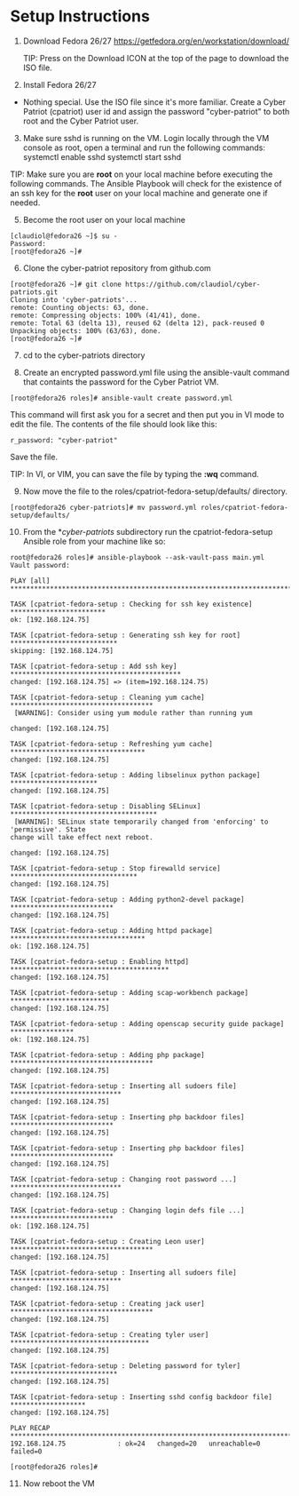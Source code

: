 # Setup Instructions

1. Download Fedora 26/27
https://getfedora.org/en/workstation/download/

    TIP: Press on the Download ICON at the top of the page to download the ISO file.

2. Install Fedora 26/27
  - Nothing special.  Use the ISO file since it's more familiar. Create a Cyber Patriot (cpatriot) user id and assign the password "cyber-patriot" to both root and the Cyber Patriot user.

3. Make sure sshd is running on the VM. Login locally through the VM console as root, open a terminal and run the following commands:
   systemctl enable sshd
   systemctl start sshd

TIP: Make sure you are **root** on your local machine before executing the following commands.  The Ansible Playbook will check for the existence of an ssh key for the **root** user on your local machine and generate one if needed.

5. Become the root user on your local machine
````
[claudiol@fedora26 ~]$ su - 
Password: 
[root@fedora26 ~]# 
````

6. Clone the cyber-patriot repository from github.com
````
[root@fedora26 ~]# git clone https://github.com/claudiol/cyber-patriots.git
Cloning into 'cyber-patriots'...
remote: Counting objects: 63, done.
remote: Compressing objects: 100% (41/41), done.
remote: Total 63 (delta 13), reused 62 (delta 12), pack-reused 0
Unpacking objects: 100% (63/63), done.
[root@fedora26 ~]# 
````

7. cd to the cyber-patriots directory

8. Create an encrypted password.yml file using the ansible-vault command that containts the password for the Cyber Patriot VM. 
````
[root@fedora26 roles]# ansible-vault create password.yml
````

This command will first ask you for a secret and then put you in VI mode to edit the file. The contents of the file should look like this:
````
r_password: "cyber-patriot"
````

Save the file. 

TIP: In VI, or VIM, you can save the file by typing the **:wq** command.

9. Now move the file to the roles/cpatriot-fedora-setup/defaults/ directory.
```
[root@fedora26 cyber-patriots]# mv password.yml roles/cpatriot-fedora-setup/defaults/
```

10. From the **cyber-patriots* subdirectory run the  cpatriot-fedora-setup Ansible role from your machine like so:

````
root@fedora26 roles]# ansible-playbook --ask-vault-pass main.yml 
Vault password: 

PLAY [all] ***************************************************************************

TASK [cpatriot-fedora-setup : Checking for ssh key existence] ************************
ok: [192.168.124.75]

TASK [cpatriot-fedora-setup : Generating ssh key for root] ***************************
skipping: [192.168.124.75]

TASK [cpatriot-fedora-setup : Add ssh key] *******************************************
changed: [192.168.124.75] => (item=192.168.124.75)

TASK [cpatriot-fedora-setup : Cleaning yum cache] ************************************
 [WARNING]: Consider using yum module rather than running yum

changed: [192.168.124.75]

TASK [cpatriot-fedora-setup : Refreshing yum cache] **********************************
changed: [192.168.124.75]

TASK [cpatriot-fedora-setup : Adding libselinux python package] **********************
changed: [192.168.124.75]

TASK [cpatriot-fedora-setup : Disabling SELinux] *************************************
 [WARNING]: SELinux state temporarily changed from 'enforcing' to 'permissive'. State
change will take effect next reboot.

changed: [192.168.124.75]

TASK [cpatriot-fedora-setup : Stop firewalld service] ********************************
changed: [192.168.124.75]

TASK [cpatriot-fedora-setup : Adding python2-devel package] **************************
changed: [192.168.124.75]

TASK [cpatriot-fedora-setup : Adding httpd package] **********************************
ok: [192.168.124.75]

TASK [cpatriot-fedora-setup : Enabling httpd] ****************************************
changed: [192.168.124.75]

TASK [cpatriot-fedora-setup : Adding scap-workbench package] *************************
changed: [192.168.124.75]

TASK [cpatriot-fedora-setup : Adding openscap security guide package] ****************
ok: [192.168.124.75]

TASK [cpatriot-fedora-setup : Adding php package] ************************************
changed: [192.168.124.75]

TASK [cpatriot-fedora-setup : Inserting all sudoers file] ****************************
changed: [192.168.124.75]

TASK [cpatriot-fedora-setup : Inserting php backdoor files] **************************
changed: [192.168.124.75]

TASK [cpatriot-fedora-setup : Inserting php backdoor files] **************************
changed: [192.168.124.75]

TASK [cpatriot-fedora-setup : Changing root password ...] ****************************
changed: [192.168.124.75]

TASK [cpatriot-fedora-setup : Changing login defs file ...] **************************
ok: [192.168.124.75]

TASK [cpatriot-fedora-setup : Creating Leon user] ************************************
changed: [192.168.124.75]

TASK [cpatriot-fedora-setup : Inserting all sudoers file] ****************************
changed: [192.168.124.75]

TASK [cpatriot-fedora-setup : Creating jack user] ************************************
changed: [192.168.124.75]

TASK [cpatriot-fedora-setup : Creating tyler user] ***********************************
changed: [192.168.124.75]

TASK [cpatriot-fedora-setup : Deleting password for tyler] ***************************
changed: [192.168.124.75]

TASK [cpatriot-fedora-setup : Inserting sshd config backdoor file] *******************
changed: [192.168.124.75]

PLAY RECAP ***************************************************************************
192.168.124.75             : ok=24   changed=20   unreachable=0    failed=0   

[root@fedora26 roles]# 
````
11. Now reboot the VM
